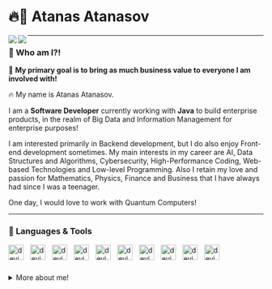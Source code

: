 # 🔥🚀 Atanas Atanasov

<img align="left" src="https://img.shields.io/badge/java-%23ED8B00.svg?style=for-the-badge&logo=java&logoColor=white" />
<img align="left" src="https://img.shields.io/badge/spring-%236DB33F.svg?style=for-the-badge&logo=spring&logoColor=white" />

---

### 🤔 Who am I?!

🚀 **My primary goal is to bring as much business value to everyone I am involved with!**

🔥 My name is Atanas Atanasov.

I am a **Software Developer** currently working with **Java** to build enterprise products, in the realm of Big Data and Information Management for enterprise purposes!

I am interested primarily in Backend development, but I do also enjoy Front-end development sometimes. My main interests in my career are AI, Data Structures and Algorithms, Cybersecurity, High-Performance Coding, Web-based Technologies and Low-level Programming. Also I retain my love and passion for Mathematics, Physics, Finance and Business that I have always had since I was a teenager.

One day, I would love to work with Quantum Computers!

---

### 🧰 Languages & Tools

<img align="left" alt="devicon" width="30px" style="padding-right: 10px;" src="https://cdn.jsdelivr.net/gh/devicons/devicon/icons/java/java-original-wordmark.svg" />

<img align="left" alt="devicon" width="30px" style="padding-right: 10px;" src="https://cdn.jsdelivr.net/gh/devicons/devicon/icons/spring/spring-original.svg" />

<img align="left" alt="devicon" width="30px" style="padding-right: 10px;" src="https://cdn.jsdelivr.net/gh/devicons/devicon/icons/html5/html5-plain.svg" />

<img align="left" alt="devicon" width="30px" style="padding-right: 10px;" src="https://cdn.jsdelivr.net/gh/devicons/devicon/icons/css3/css3-plain.svg" />

<img align="left" alt="devicon" width="30px" style="padding-right: 10px;" src="https://cdn.jsdelivr.net/gh/devicons/devicon/icons/javascript/javascript-plain.svg" />

<img align="left" alt="devicon" width="30px" style="padding-right: 10px;" src="https://cdn.jsdelivr.net/gh/devicons/devicon/icons/python/python-original.svg" />

<img align="left" alt="devicon" width="30px" style="padding-right: 10px;" src="https://cdn.jsdelivr.net/gh/devicons/devicon/icons/git/git-original.svg" />

<img align="left" alt="devicon" width="30px" style="padding-right: 10px;" src="https://cdn.jsdelivr.net/gh/devicons/devicon/icons/linux/linux-original.svg" />

<img align="left" alt="devicon" width="30px" style="padding-right: 10px;" src="https://cdn.jsdelivr.net/gh/devicons/devicon/icons/mysql/mysql-original-wordmark.svg" />

<img align="left" alt="devicon" width="30px" style="padding-right: 10px;" src="https://cdn.jsdelivr.net/gh/devicons/devicon/icons/oracle/oracle-original.svg" />

<br/>

#

<details>
    <summary>More about me!</summary>
    I have a background in Corporate Finance and have studied Maths in a private High School and later Energy, Economy and Management. I love problem-solving and building projects.
    <br />
    <br />
    I have a great passion for software development and the IT world in general! Coupled with my passion for Mathematics (although I have not been involved in a very long time in it) and my passion for building projects, I enjoy spending a lot of     my time learning new things and coding!
    <br />
    <br />
    I have the ambition to be world-class in my skills and to tackle the most difficult problems both existing and yet to be discovered!
</details>
